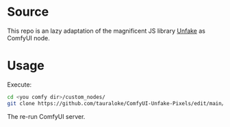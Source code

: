 # Source
This repo is an lazy adaptation of the magnificent JS library [Unfake](https://github.com/jenissimo/unfake.js) as ComfyUI node.

# Usage
Execute:
```bash
cd <you comfy dir>/custom_nodes/
git clone https://github.com/tauraloke/ComfyUI-Unfake-Pixels/edit/main/README.md
```
The re-run ComfyUI server.

